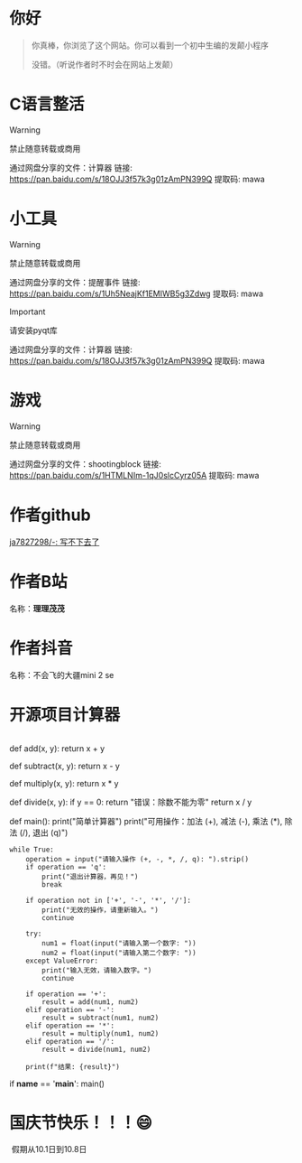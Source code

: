 # 你好

> 你真棒，你浏览了这个网站。你可以看到一个初中生编的发颠小程序
>
> 没错。（听说作者时不时会在网站上发颠）
>



# C语言整活

> [!WARNING]
>
> 禁止随意转载或商用

通过网盘分享的文件：计算器
链接: https://pan.baidu.com/s/18OJJ3f57k3g01zAmPN399Q 提取码: mawa





# 小工具

> [!WARNING]
>
> 禁止随意转载或商用

通过网盘分享的文件：提醒事件
链接: https://pan.baidu.com/s/1Uh5NeajKf1EMIWB5g3Zdwg 提取码: mawa

> [!IMPORTANT]
>
> 请安装pyqt库

通过网盘分享的文件：计算器
链接: https://pan.baidu.com/s/18OJJ3f57k3g01zAmPN399Q 提取码: mawa

# 游戏

> [!WARNING]
>
> 禁止随意转载或商用

通过网盘分享的文件：shootingblock
链接: https://pan.baidu.com/s/1HTMLNIm-1qJ0slcCyrz05A 提取码: mawa



# 作者github

[ja7827298/-: 写不下去了](https://github.com/ja7827298/-)



# 作者B站

名称：**理理茂茂**



# 作者抖音



名称：不会飞的大疆mini 2 se

# 开源项目计算器

```python

```

def add(x, y):
    return x + y

def subtract(x, y):
    return x - y

def multiply(x, y):
    return x * y

def divide(x, y):
    if y == 0:
        return "错误：除数不能为零"
    return x / y

def main():
    print("简单计算器")
    print("可用操作：加法 (+), 减法 (-), 乘法 (*), 除法 (/), 退出 (q)")

    while True:
        operation = input("请输入操作 (+, -, *, /, q): ").strip()
        if operation == 'q':
            print("退出计算器，再见！")
            break
    
        if operation not in ['+', '-', '*', '/']:
            print("无效的操作，请重新输入。")
            continue
    
        try:
            num1 = float(input("请输入第一个数字: "))
            num2 = float(input("请输入第二个数字: "))
        except ValueError:
            print("输入无效，请输入数字。")
            continue
    
        if operation == '+':
            result = add(num1, num2)
        elif operation == '-':
            result = subtract(num1, num2)
        elif operation == '*':
            result = multiply(num1, num2)
        elif operation == '/':
            result = divide(num1, num2)
    
        print(f"结果: {result}")

if __name__ == '__main__':
    main()

#                                     国庆节快乐！！！😄

​                                                                                              假期从10.1日到10.8日 



